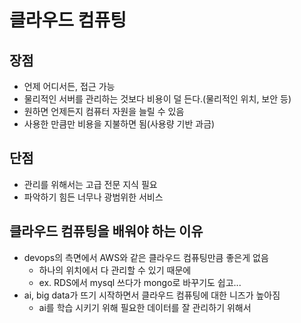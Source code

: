 # 클라우드 컴퓨팅

## 장점
- 언제 어디서든, 접근 가능
- 물리적인 서버를 관리하는 것보다 비용이 덜 든다.(물리적인 위치, 보안 등)
- 원하면 언제든지 컴퓨터 자원을 늘릴 수 있음
- 사용한 만큼만 비용을 지불하면 됨(사용량 기반 과금)

## 단점
- 관리를 위해서는 고급 전문 지식 필요
- 파악하기 힘든 너무나 광범위한 서비스

## 클라우드 컴퓨팅을 배워야 하는 이유
- devops의 측면에서 AWS와 같은 클라우드 컴퓨팅만큼 좋은게 없음
	- 하나의 위치에서 다 관리할 수 있기 때문에
	- ex. RDS에서 mysql 쓰다가 mongo로 바꾸기도 쉽고...
- ai, big data가 뜨기 시작하면서 클라우드 컴퓨팅에 대한 니즈가 높아짐
	- ai를 학습 시키기 위해 필요한 데이터를 잘 관리하기 위해서 